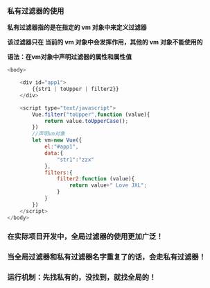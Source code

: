 ### 私有过滤器的使用

**私有过滤器指的是在指定的 vm 对象中来定义过滤器**

**该过滤器只在 当前的 vm 对象中会发挥作用，其他的 vm 对象不能使用的**

**语法：在vm对象中声明过滤器的属性和属性值**



```js
<body>

    <div id="app1">
        {{str1 | toUpper | filter2}}
    </div>

    <script type="text/javascript">
        Vue.filter("toUpper",function (value){
            return value.toUpperCase();
        })
        //声明vm对象
        let vm=new Vue({
            el:"#app1",
            data:{
                "str1":"zzx"
            },
            filters:{
                filter2:function (value){
                    return value+" Love JXL";
                }
            }
        })
    </script>
</body>
```

### 在实际项目开发中，全局过滤器的使用更加广泛！



### 当全局过滤器和私有过滤器名字重复了的话，会走私有过滤器！



### 运行机制：先找私有的，没找到，就找全局的！